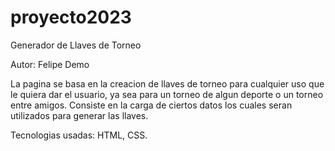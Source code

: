 # proyecto2023

Generador de Llaves de Torneo

Autor: Felipe Demo

La pagina se basa en la creacion de llaves de torneo para cualquier uso que le quiera dar el usuario, ya sea para un torneo de algun deporte o un torneo entre amigos. Consiste en la carga de ciertos datos los cuales seran utilizados para generar las llaves.

Tecnologias usadas: HTML, CSS.
